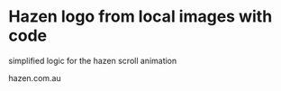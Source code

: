 # Hazen logo from local images with code


simplified logic for the hazen scroll animation


hazen.com.au
